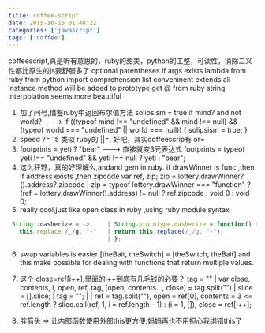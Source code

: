 ```yaml
---
title: coffee-script
date: 2015-10-15 01:48:22
categories: ['javascript']
tags: ['coffee']
---
```


coffeescript,真是听有意思的，ruby的甜美，python的工整，可读性，消除二义性都比原生的js要舒服多了
optional parentheses if args exists
lambda from ruby
from python import comprehension list
conveninent extends
all instance method will be added to prototype
get @ from ruby
string interpolation seems more beautiful



1. 加了问号,借鉴ruby中返回布尔值方法
  solipsism = true if mind? and not world?
  --->
  if ((typeof mind !== "undefined" && mind !== null) && (typeof world === "undefined" || world === null)) {
    solipsism = true;
    }
2. speed ?= 15 类似 ruby的 ||=, 好吧，其实coffeescrip有 or=
3. footprints = yeti ? "bear"
  --->
  直接就变3元表达式
  footprints = typeof yeti !== "undefined" && yeti !== null ? yeti : "bear";
4. 这么狂野，真的好理解么,andand gem in ruby. if drawWinner is func ,then if address exists ,then zipcode
 var ref, zip;
zip = lottery.drawWinner?().address?.zipcode | zip = typeof lottery.drawWinner === "function" ? (ref = lottery.drawWinner().address) != null ? ref.zipcode : void 0 : void 0;
5. really cool,just like open class in ruby ,using ruby module syntax
 ```javascript
  String::dasherize = ->     | String.prototype.dasherize = function() {
    this.replace /_/g, "-"   | return this.replace(/_/g, "-");
                             | };
 ```
6. swap variables is easier
  [theBait, theSwitch] = [theSwitch, theBait]
  and this make possible for  dealing with functions that return multiple values.
7. 这个 close=ref[i++],里面的i++到底有几毛钱的必要？
  tag = "<impossible>"                       | var close, contents, i, open, ref, tag,
  [open, contents..., close] = tag.split("") | slice = [].slice;
                                             | tag = "<impossible>";
                                             |
                                             | ref = tag.split(""), open = ref[0], contents = 3 <= ref.length ? slice.call(ref, 1, i = ref.length - 1) : (i = 1, []), close = ref[i++];

7. 胖箭头 => 让内部函数使用外部this更方便;妈妈再也不用担心我绑错this了
